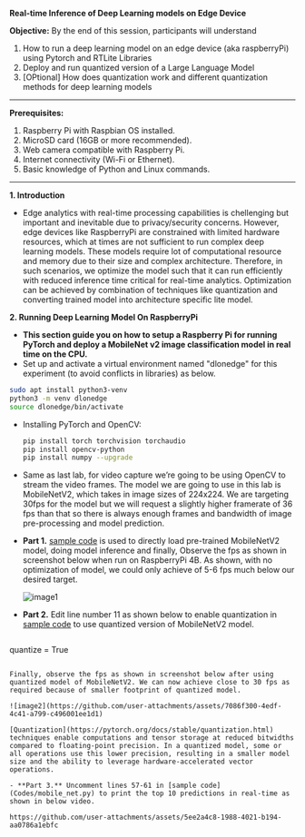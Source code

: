 **Real-time Inference of Deep Learning models on Edge Device**

**Objective:** By the end of this session, participants will understand 
1. How to run a deep learning model on an edge device (aka raspberryPi) using Pytorch and RTLite Libraries
2. Deploy and run quantized version of a Large Language Model
3. [OPtional] How does quantization work and different quantization methods for deep learning models 

---

**Prerequisites:**
1. Raspberry Pi with Raspbian OS installed.
2. MicroSD card (16GB or more recommended).
3. Web camera compatible with Raspberry Pi.
4. Internet connectivity (Wi-Fi or Ethernet).
5. Basic knowledge of Python and Linux commands.

---

**1. Introduction**
- Edge analytics with real-time processing capabilities is chellenging but important and inevitable due to privacy/security concerns. However, edge devices like RaspberryPi are constrained with limited hardware resources, which at times are not sufficient to run complex deep learning models. These models require lot of computational resource and memory due to their size and complex architecture. Therefore, in such scenarios, we optimize the model such that it can run efficiently with reduced inference time critical for real-time analytics. Optimization can be achieved by combination of techniques like quantization and converting trained model into architecture specific lite model. 

**2. Running Deep Learning Model On RaspberryPi**
- **This section guide you on how to setup a Raspberry Pi for running PyTorch and deploy a MobileNet v2 image classification model in real time on the CPU.**
-  Set up and activate a virtual environment named "dlonedge" for this experiment (to avoid conflicts in libraries) as below.
  ```bash
  sudo apt install python3-venv
  python3 -m venv dlonedge
  source dlonedge/bin/activate
  ```

- Installing PyTorch and OpenCV:
  ```bash
  pip install torch torchvision torchaudio
  pip install opencv-python
  pip install numpy --upgrade
  ```

- Same as last lab, for video capture we’re going to be using OpenCV to stream the video frames. The model we are going to use in this lab is MobileNetV2, which takes in image sizes of 224x224. We are targeting 30fps for the model but we will request a slightly higher framerate of 36 fps than that so there is always enough frames and bandwidth of image pre-processing and model prediction.

- **Part 1.** [sample code](Codes/mobile_net.py) is used to directly load pre-trained MobileNetV2 model, doing model inference and finally, Observe the fps as shown in screenshot below when run on RaspberryPi 4B. As shown, with no optimization of model, we could only achieve of 5-6 fps much below our desired target.

  ![image1](https://github.com/user-attachments/assets/8e3cf302-45f3-41c9-85a5-a1bd118d30c4)

- **Part 2.** Edit line number 11 as shown below to enable quantization in [sample code](Codes/mobile_net.py) to use quantized version of MobileNetV2 model.

  ```bash
quantize = True
  ```

Finally, observe the fps as shown in screenshot below after using quantized model of MobileNetV2. We can now achieve close to 30 fps as required because of smaller footprint of quantized model.

  ![image2](https://github.com/user-attachments/assets/7086f300-4edf-4c41-a799-c496001ee1d1)

[Quantization](https://pytorch.org/docs/stable/quantization.html) techniques enable computations and tensor storage at reduced bitwidths compared to floating-point precision. In a quantized model, some or all operations use this lower precision, resulting in a smaller model size and the ability to leverage hardware-accelerated vector operations.

- **Part 3.** Uncomment lines 57-61 in [sample code](Codes/mobile_net.py) to print the top 10 predictions in real-time as shown in below video.

https://github.com/user-attachments/assets/5ee2a4c8-1988-4021-b194-aa0786a1ebfc

